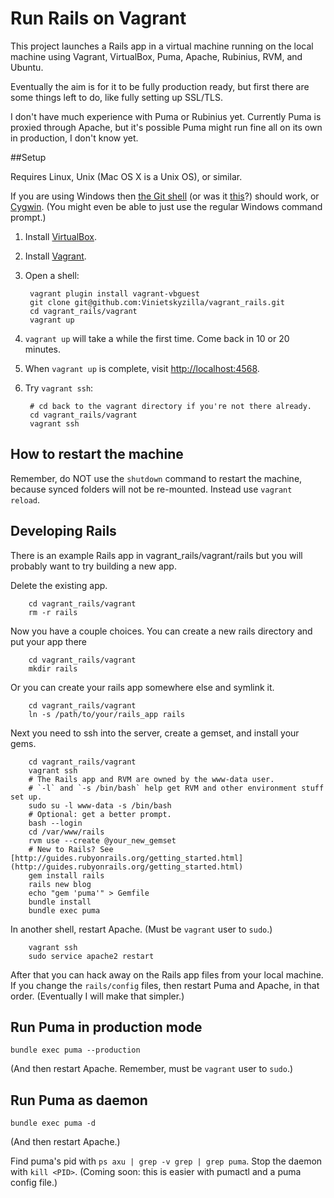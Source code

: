 # Run Rails on Vagrant

This project launches a Rails app in a virtual machine running on the local machine using Vagrant, VirtualBox, Puma, Apache, Rubinius, RVM, and Ubuntu.

Eventually the aim is for it to be fully production ready, but first there are some things left to do, like fully setting up SSL/TLS.

I don't have much experience with Puma or Rubinius yet. Currently Puma is proxied through Apache, but it's possible Puma might run fine all on its own in production, I don't know yet.

##Setup

Requires Linux, Unix (Mac OS X is a Unix OS), or similar.

If you are using Windows then [the Git shell](https://msysgit.github.io/) (or was it [this](https://windows.github.com/)?) should work, or [Cygwin](https://www.cygwin.com/). (You might even be able to just use the regular Windows command prompt.)

1. Install [VirtualBox](https://www.virtualbox.org/wiki/Downloads).

2. Install [Vagrant](http://www.vagrantup.com/downloads.html).

3. Open a shell:

        vagrant plugin install vagrant-vbguest
        git clone git@github.com:Vinietskyzilla/vagrant_rails.git
        cd vagrant_rails/vagrant
        vagrant up

4. `vagrant up` will take a while the first time. Come back in 10 or 20 minutes.

5. When `vagrant up` is complete, visit [http://localhost:4568](http://localhost:4568).

6. Try `vagrant ssh`:

        # cd back to the vagrant directory if you're not there already.
        cd vagrant_rails/vagrant
        vagrant ssh

## How to restart the machine

Remember, do NOT use the `shutdown` command to restart the machine, because synced folders will not be re-mounted. Instead use `vagrant reload`.

## Developing Rails

There is an example Rails app in vagrant_rails/vagrant/rails but you will probably want to try building a new app.

Delete the existing app.

        cd vagrant_rails/vagrant
        rm -r rails

Now you have a couple choices. You can create a new rails directory and put your app there

        cd vagrant_rails/vagrant
        mkdir rails

Or you can create your rails app somewhere else and symlink it.

        cd vagrant_rails/vagrant
        ln -s /path/to/your/rails_app rails

Next you need to ssh into the server, create a gemset, and install your gems.

        cd vagrant_rails/vagrant
        vagrant ssh
        # The Rails app and RVM are owned by the www-data user.
        # `-l` and `-s /bin/bash` help get RVM and other environment stuff set up.
        sudo su -l www-data -s /bin/bash
        # Optional: get a better prompt.
        bash --login
        cd /var/www/rails
        rvm use --create @your_new_gemset
        # New to Rails? See [http://guides.rubyonrails.org/getting_started.html](http://guides.rubyonrails.org/getting_started.html)
        gem install rails
        rails new blog
        echo "gem 'puma'" > Gemfile
        bundle install
        bundle exec puma

In another shell, restart Apache. (Must be `vagrant` user to `sudo`.)

        vagrant ssh
        sudo service apache2 restart

After that you can hack away on the Rails app files from your local machine. If you change the `rails/config` files, then restart Puma and Apache, in that order. (Eventually I will make that simpler.)

## Run Puma in production mode

`bundle exec puma --production`

(And then restart Apache. Remember, must be `vagrant` user to `sudo`.)

## Run Puma as daemon

`bundle exec puma -d`

(And then restart Apache.)

Find puma's pid with `ps axu | grep -v grep | grep puma`. Stop the daemon with `kill <PID>`. (Coming soon: this is easier with pumactl and a puma config file.)
